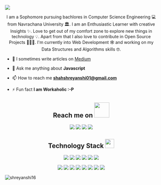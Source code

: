<img src="https://github.com/shreyanshi16/shreyanshi16/blob/main/images/ghbackground2.png"/>

<p align="center">
  I am a Sophomore pursuing bachlores in Computer Science  Engineering 💻 from Navrachana University 🏛️. I am an Enthusiastic Learner with creative Insights ✨. Love to get out of my comfort zone to explore new things in technology 💡. Apart from that I also love to contribute in Open Source Projects 👨🏻‍💻. I'm currently into Web Development 🕸️ and working on my Data Structures and Algorithms skills 🤓.
</p>  

- 📝 I sometimes write articles on [Medium](Medium)

- 💬 Ask me anything about **Javascript**

- 📫 How to reach me **shahshreyanshi01@gmail.com**

- ⚡ Fun fact **I am Workaholic :-P**

<h2 align="center">Reach me on <img src="https://media0.giphy.com/media/jqNPzdTTxQfOgOqpO4/source.gif" width="50"></h2>

<p align="center">
  
<img src="https://img.shields.io/badge/-shreyanshi-purple?style=flat-square&logo=instagram&logoColor=white&link=https://www.instagram.com/shreyanshi.16/"/>
<img src="https://img.shields.io/badge/-shreyanshi-c14438?style=flat-square&logo=Gmail&logoColor=white&link=mailto:shahshreyanshi01@gmail.com"/>
<img src="https://img.shields.io/badge/-shreyanshi-blue?style=flat-square&logo=Linkedin&logoColor=white&link=https://www.linkedin.com/in/shreyanshi-shah/"/>
<img src="https://img.shields.io/badge/-shreyanshi-blue?style=flat-square&logo=twitter&logoColor=white&link=https://twitter.com/shah_shreyanshi"/>

</p>

<h2 align="center">Technology Stack <img src="https://media.giphy.com/media/WUlplcMpOCEmTGBtBW/giphy.gif" width="30"></h2>

<p align="center">
 <img src="https://img.shields.io/badge/C-00599C?style=flat-square&logo=c&logoColor=white"/>
<img src="https://img.shields.io/badge/-C++-00599C?style=flat-square&logo=c"/>
<img src="https://img.shields.io/badge/-HTML5-E34F26?style=flat-square&logo=html5&logoColor=white"/>
<img src="https://img.shields.io/badge/-CSS3-1572B6?style=flat-square&logo=css3"/>
<img src="https://img.shields.io/badge/-Bootstrap-563D7C?style=flat-square&logo=bootstrap"/>
<img src="https://img.shields.io/badge/-Heroku-430098?style=flat-square&logo=heroku"/>
</p>

<p align="center">
<img src="https://img.shields.io/badge/-JavaScript-black?style=flat-square&logo=javascript"/>
<img src="https://img.shields.io/badge/-React-black?style=flat-square&logo=react"/>
<img src="https://img.shields.io/badge/-Nodejs-black?style=flat-square&logo=Node.js"/>
<img src="https://img.shields.io/badge/-Expressjs-black?style=flat-square&logo=Express.js"/>
<img src="https://img.shields.io/badge/-MongoDB-black?style=flat-square&logo=mongodb"/>
<img src="https://img.shields.io/badge/-MySQL-black?style=flat-square&logo=mysql"/>
<img src="https://img.shields.io/badge/-Git-black?style=flat-square&logo=git"/>
<img src="https://img.shields.io/badge/-GitHub-black?style=flat-square&logo=github"/>
</p>

<p><img align="center" src="https://github-readme-stats.vercel.app/api/top-langs?username=shreyanshi16&show_icons=true&locale=en&layout=compact" alt="shreyanshi16" /></p>
